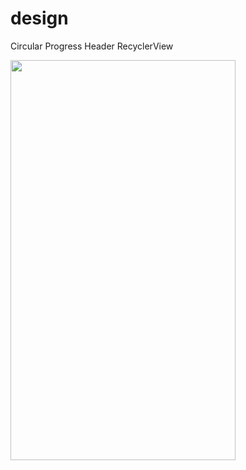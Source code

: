 # design

Circular Progress
Header RecyclerView

<img src=https://user-images.githubusercontent.com/44988459/50553948-e381d100-0cf4-11e9-8f2d-bd5e193a5207.png 
width=360 height=640/>
